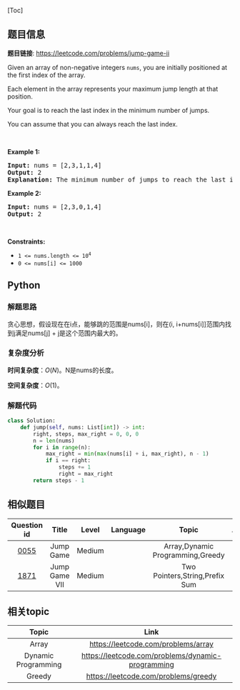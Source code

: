 [Toc]
## 题目信息
**题目链接**: https://leetcode.com/problems/jump-game-ii
<p>Given an array of non-negative integers <code>nums</code>, you are initially positioned at the first index of the array.</p>

<p>Each element in the array represents your maximum jump length at that position.</p>

<p>Your goal is to reach the last index in the minimum number of jumps.</p>

<p>You can assume that you can always reach the last index.</p>

<p>&nbsp;</p>
<p><strong>Example 1:</strong></p>

<pre>
<strong>Input:</strong> nums = [2,3,1,1,4]
<strong>Output:</strong> 2
<strong>Explanation:</strong> The minimum number of jumps to reach the last index is 2. Jump 1 step from index 0 to 1, then 3 steps to the last index.
</pre>

<p><strong>Example 2:</strong></p>

<pre>
<strong>Input:</strong> nums = [2,3,0,1,4]
<strong>Output:</strong> 2
</pre>

<p>&nbsp;</p>
<p><strong>Constraints:</strong></p>

<ul>
	<li><code>1 &lt;= nums.length &lt;= 10<sup>4</sup></code></li>
	<li><code>0 &lt;= nums[i] &lt;= 1000</code></li>
</ul>

## Python
### 解题思路
贪心思想，假设现在在i点，能够跳的范围是nums[i]，则在(i, i+nums[i]]范围内找到j满足nums[j] + j是这个范围内最大的。
### 复杂度分析
**时间复杂度**：$O(N)$。N是nums的长度。

**空间复杂度**：$O(1)$。
### 解题代码
```python
class Solution:
    def jump(self, nums: List[int]) -> int:
        right, steps, max_right = 0, 0, 0
        n = len(nums)
        for i in range(n):
            max_right = min(max(nums[i] + i, max_right), n - 1)
            if i == right:
                steps += 1
                right = max_right
        return steps - 1
```
## 相似题目
Question id | Title | Level | Language | Topic | AcRate
:-----------:|:-----:|:-----:|:--------:|:-----:|:------:
[0055](https://leetcode.com/problems/jump-game) | Jump Game | Medium |  | Array,Dynamic Programming,Greedy | 35.9%
[1871](https://leetcode.com/problems/jump-game-vii) | Jump Game VII | Medium |  | Two Pointers,String,Prefix Sum | 24.2%
## 相关topic
Topic | Link
:-----:|:----:
Array | https://leetcode.com/problems/array
Dynamic Programming | https://leetcode.com/problems/dynamic-programming
Greedy | https://leetcode.com/problems/greedy
